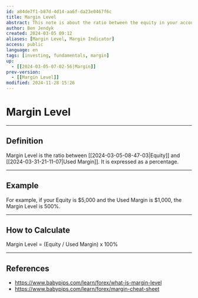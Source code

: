 ```yaml
---
id: a84de7f1-b87d-4d14-aa6f-da23e0467f6c
title: Margin Level
abstract: This note is about the ratio between the equity in your account and the used margin.
author: Ben Jendyk
created: 2024-03-05 09:12
aliases: [Margin Level, Margin Indicator]
access: public
language: en
tags: [investing, fundamentals, margin]
up:
  - [[2024-03-05-07-02-56|Margin]]
prev-version:
  - [[Margin Level]]
modified: 2024-11-28 15:26
---
```


# Margin Level

--- 

## Definition

Margin Level is the ratio between [[2024-03-05-08-47-03|Equity]] and [[2024-03-31-21-11-07|Used Margin]]. It is expressed as a percentage. 

--- 

## Example

For example, if your Equity is $5,000 and the Used Margin is $1,000, the Margin Level is 500%.

--- 

## How to Calculate

Margin Level = (Equity / Used Margin) x 100%

--- 

## References

- <https://www.babypips.com/learn/forex/what-is-margin-level>
- <https://www.babypips.com/learn/forex/margin-cheat-sheet>
